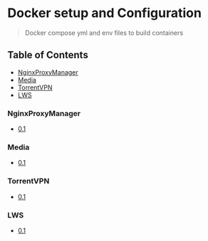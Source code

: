 # Docker setup and Configuration
> Docker compose yml and env files to build containers

## Table of Contents
* [NginxProxyManager](#nginxproxymanager)
* [Media](#media)
* [TorrentVPN](#torrentvpn)
* [LWS](#lws)

### NginxProxyManager
* [0.1](https://github.com/Cuates/container/tree/main/docker/nginxproxymanager)

### Media
* [0.1]()

### TorrentVPN
* [0.1]()

### LWS
* [0.1]()
